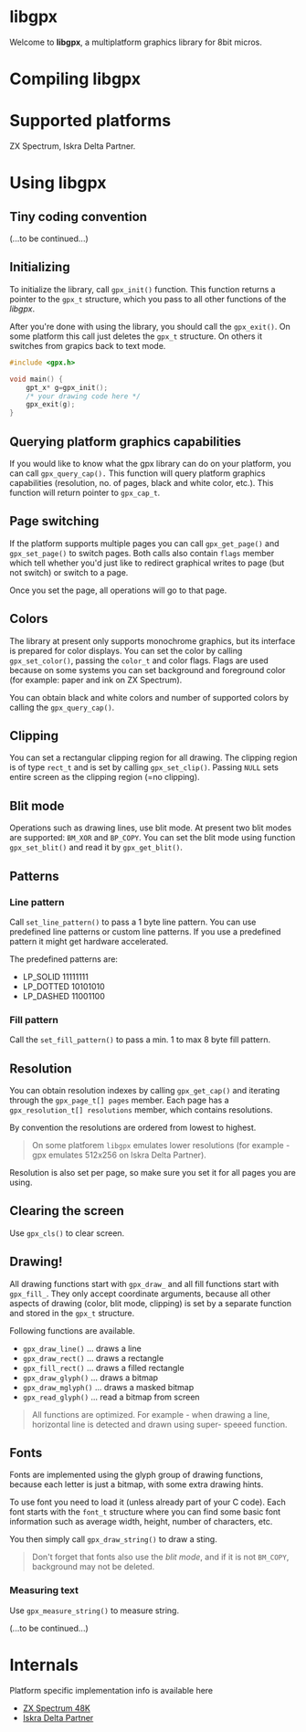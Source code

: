 # libgpx

Welcome to **libgpx**, a multiplatform graphics library for 8bit micros. 

# Compiling libgpx

# Supported platforms

ZX Spectrum, Iskra Delta Partner.

# Using libgpx

## Tiny coding convention

(...to be continued...)

## Initializing

To initialize the library, call `gpx_init()` function. This function returns a pointer to the `gpx_t` structure, which you pass to all other functions of the *libgpx*.

After you're done with using the library, you should call the `gpx_exit()`. On some platform this call just deletes the `gpx_t` structure. On others it switches from grapics back to text mode.

~~~cpp
#include <gpx.h>

void main() {
    gpt_x* g=gpx_init();
    /* your drawing code here */
    gpx_exit(g);
}
~~~

## Querying platform graphics capabilities

If you would like to know what the gpx library can do on your platform, you can call `gpx_query_cap().` This function will query platform graphics capabilities (resolution, no. of pages, black and white color, etc.). This function will return pointer to `gpx_cap_t`.

## Page switching

If the platform supports multiple pages you can call `gpx_get_page()` and `gpx_set_page()` to switch pages. Both calls also contain `flags` member which tell whether you'd just like to redirect graphical writes to page (but not switch) or switch to a page.

Once you set the page, all operations will go to that page.

## Colors

The library at present only supports monochrome graphics, but its interface is prepared for color displays. You can set the color by calling `gpx_set_color()`, passing the `color_t` and color flags. Flags are used because on some systems you can set background and foreground color (for example: paper and ink on ZX Spectrum).

You can obtain black and white colors and number of supported colors by calling the `gpx_query_cap()`.

## Clipping

You can set a rectangular clipping region for all drawing. The clipping region is of type `rect_t` and is set by calling `gpx_set_clip()`. Passing `NULL` sets entire screen as the clipping region (=no clipping).

## Blit mode

Operations such as drawing lines, use blit mode. At present two blit modes are supported: `BM_XOR` and `BP_COPY`. You can set the blit mode using function `gpx_set_blit()` and read it by `gpx_get_blit()`.

## Patterns

### Line pattern

Call `set_line_pattern()` to pass a 1 byte line pattern. You can use predefined line patterns or custom line patterns. If you use a predefined pattern it might get hardware accelerated. 

The predefined patterns are:
 * LP_SOLID    11111111
 * LP_DOTTED   10101010
 * LP_DASHED   11001100

### Fill pattern

Call the `set_fill_pattern()` to pass a min. 1 to max 8 byte fill pattern.

## Resolution

You can obtain resolution indexes by calling `gpx_get_cap()` and iterating through the `gpx_page_t[] pages` member. Each page has a `gpx_resolution_t[] resolutions` member, which contains resolutions.

By convention the resolutions are ordered from lowest to highest.

 > On some platforem `libgpx` emulates lower resolutions (for example - 
 > gpx emulates 512x256 on Iskra Delta Partner). 

Resolution is also set per page, so make sure you set it for all pages you are using.

## Clearing the screen

Use `gpx_cls()` to clear screen.

## Drawing!

All drawing functions start with `gpx_draw_` and all fill functions start with `gpx_fill_`. They only accept coordinate arguments, because all other aspects of drawing (color, blit mode, clipping) is set by a separate function and stored in the `gpx_t` structure.

Following functions are available.
 * `gpx_draw_line()` ... draws a line
 * `gpx_draw_rect()` ... draws a rectangle
 * `gpx_fill_rect()` ... draws a filled rectangle
 * `gpx_draw_glyph()` ... draws a bitmap
 * `gpx_draw_mglyph()` ... draws a masked bitmap
 * `gpx_read_glyph()` ... read a bitmap from screen

 > All functions are optimized. For example - when drawing a line,
 > horizontal line is detected and drawn using super- speeed function.

## Fonts

Fonts are implemented using the glyph group of drawing functions, because each letter is just a bitmap, with some extra drawing hints. 

To use font you need to load it (unless already part of your C code). Each font starts with the `font_t` structure where you can find some basic font information such as average width, height, number of characters, etc.

You then simply call `gpx_draw_string()` to draw a sting. 

 > Don't forget that fonts also use the *blit mode*, and if it is not `BM_COPY`, background may not be deleted.

### Measuring text

Use `gpx_measure_string()` to measure string. 

(...to be continued...)

# Internals

Platform specific implementation info is available here
 * [ZX Spectrum 48K](ZXSP48.md)
 * [Iskra Delta Partner](IDPART.md)